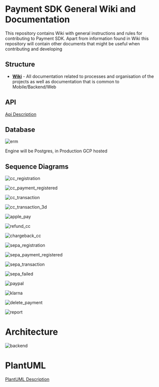 # Payment SDK General Wiki and Documentation

This repository contains Wiki with general instructions and rules for contributing to Payment SDK.
Apart from information found in Wiki this repository will contain other documents that might be useful when contributing and developing

## Structure

- [**Wiki**](https://github.com/mobilabsolutions/payment-sdk-wiki-open/wiki) - All documentation related to processes and organisation of the projects as well as documentation that is common to Mobile/Backend/Web

## API

[Api Description](https://github.com/mobilabsolutions/payment-sdk-wiki-open/blob/master/API.md)

## Database

![erm](https://raw.githubusercontent.com/mobilabsolutions/payment-sdk-wiki-open/master/diagrams/out/erm.png?token=ADzKSN7dERyJxUIgzJDQ_-YwEALvR-fxks5cfmw9wA%3D%3D)

Engine will be Postgres, in Production GCP hosted

## Sequence Diagrams

![cc_registration](https://raw.githubusercontent.com/mobilabsolutions/payment-sdk-wiki-open/master/diagrams/out/cc_registration.png?token=ADzKSBEKp12Ex1WGQibsQTuJff6bPsOoks5cfp3uwA%3D%3D)

![cc_payment_registered](https://raw.githubusercontent.com/mobilabsolutions/payment-sdk-wiki-open/master/diagrams/out/cc_payment_registered.png?token=ADzKSAPNtN07O-TpkXPpRD7JFfrvtGNlks5cfp4QwA%3D%3D)

![cc_transaction](https://raw.githubusercontent.com/mobilabsolutions/payment-sdk-wiki-open/master/diagrams/out/cc_transaction.png?token=ADzKSKC7FCyrktYKftqjr_2JrYQXqcW8ks5cfp5NwA%3D%3D)

![cc_transaction_3d](https://raw.githubusercontent.com/mobilabsolutions/payment-sdk-wiki-open/master/diagrams/out/cc_transaction_3d.png?token=ADzKSMTElBgyA-68q1Y0YV4Ub9cKpZSKks5cfp5jwA%3D%3D)

![apple_pay](https://raw.githubusercontent.com/mobilabsolutions/payment-sdk-wiki-open/master/diagrams/out/apple_pay.png?token=ADzKSAYd3yelaRE9zIMJ26eqm_PXzg_4ks5cfp6GwA%3D%3D)

![refund_cc](https://raw.githubusercontent.com/mobilabsolutions/payment-sdk-wiki-open/master/diagrams/out/refund_cc.png?token=ADzKSGQRPJAUpdG6LYVje9bSqukxKzZZks5cfp6bwA%3D%3D)

![chargeback_cc](https://raw.githubusercontent.com/mobilabsolutions/payment-sdk-wiki-open/master/diagrams/out/chargeback_cc.png?token=ADzKSJO7wvMZXxRWqSiyHNdO41OKxY5pks5cfp6uwA%3D%3D)

![sepa_registration](https://raw.githubusercontent.com/mobilabsolutions/payment-sdk-wiki-open/master/diagrams/out/sepa_registration.png?token=ADzKSPYs1xRhIIs27YsiaX5aLhDwiJWKks5cfp7BwA%3D%3D)

![sepa_payment_registered](https://raw.githubusercontent.com/mobilabsolutions/payment-sdk-wiki-open/master/diagrams/out/sepa_payment_registered.png?token=ADzKSLvoGp9Zsp54cwLaU0efxVeODzGOks5cfp7bwA%3D%3D)

![sepa_transaction](https://raw.githubusercontent.com/mobilabsolutions/payment-sdk-wiki-open/master/diagrams/out/sepa_transaction.png?token=ADzKSBByEw-Kqr_ZjWGQLqVRPsfqRll8ks5cfp7zwA%3D%3D)

![sepa_failed](https://raw.githubusercontent.com/mobilabsolutions/payment-sdk-wiki-open/master/diagrams/out/sepa_transaction_fail.png?token=ADzKSMo2J8Eil6lv_qA1CSehcq4fLSgIks5cfp9gwA%3D%3D)

![paypal](https://raw.githubusercontent.com/mobilabsolutions/payment-sdk-wiki-open/master/diagrams/out/paypal.png?token=ADzKSIEe4TWLFxfWV3M_4LBUiWX4DSynks5cfp90wA%3D%3D)

![klarna](https://raw.githubusercontent.com/mobilabsolutions/payment-sdk-wiki-open/master/diagrams/out/klarna.png?token=ADzKSLWeZQjb_mjhoRhgU8f-wXzz6Ld4ks5cfp-3wA%3D%3D)

![delete_payment](https://raw.githubusercontent.com/mobilabsolutions/payment-sdk-wiki-open/master/diagrams/out/delete_payment.png?token=ADzKSO9NTejatMasxScS2M63TkelDmz9ks5cfp_LwA%3D%3D)

![report](https://raw.githubusercontent.com/mobilabsolutions/payment-sdk-wiki-open/master/diagrams/out/report.png?token=ADzKSJBcMbaltiuDQ5-kUw7keA4mi9GUks5cfp_fwA%3D%3D)

# Architecture

![backend](https://raw.githubusercontent.com/mobilabsolutions/payment-sdk-wiki-open/master/diagrams/out/backend.png?token=ADzKSOwVLAC1D-DXIKzCYwYiOcY_T0z8ks5cfp_ywA%3D%3D)

# PlantUML

[PlantUML Description](https://github.com/mobilabsolutions/payment-sdk-wiki-open/blob/master/diagrams/plantuml.md)
